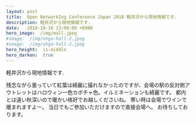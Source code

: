 ```yaml
---
layout: post
title:  Open NetworkIng Conference Japan 2018 軽井沢から現地情報です.
description: 軽井沢から現地情報です.
date:   2018-10-18 13:00:00 +0900
hero_image:  /img/mall.jpeg
#image:  /img/ohga-hall-2.jpeg
#image:  /img/ohga-hall-2.jpeg
hero_height:  is-middle
hero_darken:  true
---
```

軽井沢から現地情報です.

残念ながら曇っていて紅葉は綺麗に撮れなかったのですが、会場の駅の反対側アウトレットはハロウィン一色カボチャ色。イルミネーションも綺麗です。
都内とは違い秋深いので暖かい格好でお越しくださいね。
寒い時は会場でワインで暖まれますよー。
当日でもご参加いただけますので直接会場へ。
お待ちしております。